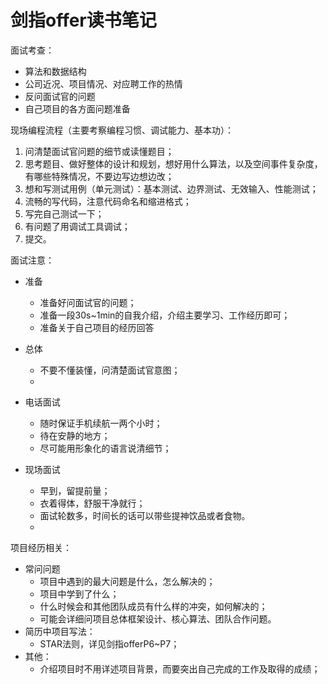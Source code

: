 # 剑指offer读书笔记

面试考查：

- 算法和数据结构
- 公司近况、项目情况、对应聘工作的热情
- 反问面试官的问题
- 自己项目的各方面问题准备



现场编程流程（主要考察编程习惯、调试能力、基本功）：

1. 问清楚面试官问题的细节或读懂题目；
2. 思考题目、做好整体的设计和规划，想好用什么算法，以及空间事件复杂度，有哪些特殊情况，不要边写边想边改；
3. 想和写测试用例（单元测试）：基本测试、边界测试、无效输入、性能测试；
4. 流畅的写代码，注意代码命名和缩进格式；
5. 写完自己测试一下；
6. 有问题了用调试工具调试；
7. 提交。



面试注意：

- 准备
  - 准备好问面试官的问题；
  - 准备一段30s~1min的自我介绍，介绍主要学习、工作经历即可；
  - 准备关于自己项目的经历回答

- 总体
  - 不要不懂装懂，问清楚面试官意图；
  - 

- 电话面试
  - 随时保证手机续航一两个小时；
  - 待在安静的地方；
  - 尽可能用形象化的语言说清细节；
- 现场面试
  - 早到，留提前量；
  - 衣着得体，舒服干净就行；
  - 面试轮数多，时间长的话可以带些提神饮品或者食物。
  - 



项目经历相关：

- 常问问题
  - 项目中遇到的最大问题是什么，怎么解决的；
  - 项目中学到了什么；
  - 什么时候会和其他团队成员有什么样的冲突，如何解决的；
  - 可能会详细问项目总体框架设计、核心算法、团队合作问题。
- 简历中项目写法：
  - STAR法则，详见剑指offerP6~P7；
- 其他：
  - 介绍项目时不用详述项目背景，而要突出自己完成的工作及取得的成绩；